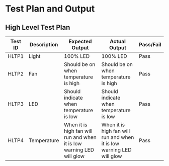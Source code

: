 # Test Plan and Output

## High Level Test Plan

| Test ID | Description | Expected Output | Actual Output | Pass/Fail |
|---------|-------------|-----------------|---------------|-----------|
| HLTP1 | Light | 100% LED | 100% LED | Pass |
| HLTP2 | Fan | Should be on when temperature is high | Should be on when temperature is high | Pass |
| HLTP3 | LED | Should indicate when temperature is low | Should indicate when temperature is low | Pass |
| HLTP4 | Temperature | When it is high fan will run and when it is low warning LED will glow |  When it is high fan will run and when it is low warning LED will glow | Pass |
